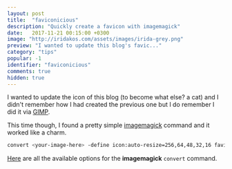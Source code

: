 ```yaml
---
layout: post
title:  "faviconicious"
description: "Quickly create a favicon with imagemagick"
date:   2017-11-21 00:15:00 +0300
image: "http://iridakos.com/assets/images/irida-grey.png"
preview: "I wanted to update this blog's favic..."
category: "tips"
popular: -1
identifier: "faviconicious"
comments: true
hidden: true
---
```


I wanted to update the icon of this blog (to become what else? a cat) and I didn't remember how I had created the previous one but I do remember I did it via [GIMP](https://www.gimp.org/).

This time though, I found a pretty simple [imagemagick](https://www.imagemagick.org/script/index.php) command and it worked like a charm.

```bash
convert <your-image-here> -define icon:auto-resize=256,64,48,32,16 favicon.ico
```

[Here](https://www.imagemagick.org/script/command-line-options.php) are all the available options for the **imagemagick** `convert` command.
